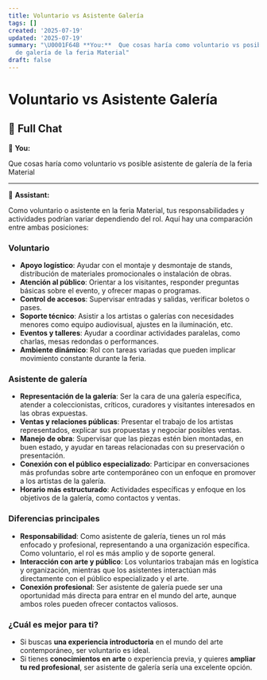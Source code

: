 ```yaml
---
title: Voluntario vs Asistente Galería
tags: []
created: '2025-07-19'
updated: '2025-07-19'
summary: "\U0001F64B **You:**  Que cosas haría como voluntario vs posible asistente
  de galería de la feria Material"
draft: false
---
```


# Voluntario vs Asistente Galería

## 🧠 Full Chat

🙋 **You:**

Que cosas haría como voluntario vs posible asistente de galería de la feria Material

---

🤖 **Assistant:**

Como voluntario o asistente en la feria Material, tus responsabilidades y actividades podrían variar dependiendo del rol. Aquí hay una comparación entre ambas posiciones:

### **Voluntario**
- **Apoyo logístico**: Ayudar con el montaje y desmontaje de stands, distribución de materiales promocionales o instalación de obras.
- **Atención al público**: Orientar a los visitantes, responder preguntas básicas sobre el evento, y ofrecer mapas o programas.
- **Control de accesos**: Supervisar entradas y salidas, verificar boletos o pases.
- **Soporte técnico**: Asistir a los artistas o galerías con necesidades menores como equipo audiovisual, ajustes en la iluminación, etc.
- **Eventos y talleres**: Ayudar a coordinar actividades paralelas, como charlas, mesas redondas o performances.
- **Ambiente dinámico**: Rol con tareas variadas que pueden implicar movimiento constante durante la feria.

### **Asistente de galería**
- **Representación de la galería**: Ser la cara de una galería específica, atender a coleccionistas, críticos, curadores y visitantes interesados en las obras expuestas.
- **Ventas y relaciones públicas**: Presentar el trabajo de los artistas representados, explicar sus propuestas y negociar posibles ventas.
- **Manejo de obra**: Supervisar que las piezas estén bien montadas, en buen estado, y ayudar en tareas relacionadas con su preservación o presentación.
- **Conexión con el público especializado**: Participar en conversaciones más profundas sobre arte contemporáneo con un enfoque en promover a los artistas de la galería.
- **Horario más estructurado**: Actividades específicas y enfoque en los objetivos de la galería, como contactos y ventas.

### **Diferencias principales**
- **Responsabilidad**: Como asistente de galería, tienes un rol más enfocado y profesional, representando a una organización específica. Como voluntario, el rol es más amplio y de soporte general.
- **Interacción con arte y público**: Los voluntarios trabajan más en logística y organización, mientras que los asistentes interactúan más directamente con el público especializado y el arte.
- **Conexión profesional**: Ser asistente de galería puede ser una oportunidad más directa para entrar en el mundo del arte, aunque ambos roles pueden ofrecer contactos valiosos.

### ¿Cuál es mejor para ti?
- Si buscas **una experiencia introductoria** en el mundo del arte contemporáneo, ser voluntario es ideal.
- Si tienes **conocimientos en arte** o experiencia previa, y quieres **ampliar tu red profesional**, ser asistente de galería sería una excelente opción.